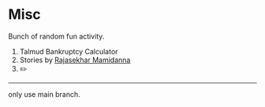 # Misc

Bunch of random fun activity.

1. Talmud Bankruptcy Calculator
2. Stories by [Rajasekhar Mamidanna](https://www.youtube.com/@rajasekharmamidanna7918)
3. ✏️

<hr/>
only use main branch.